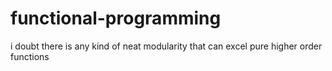 # functional-programming
i doubt there is any kind of neat modularity that can excel pure higher order functions
